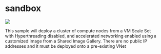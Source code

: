 # sandbox
<a href="https://portal.azure.com/#create/Microsoft.Template/uri/https%3A%2F%2Fraw.githubusercontent.com%2Fgrandparoach%2Fsandbox%2FICV-no_ex%2F%2Fazuredeploy.json" target="_blank">
    <img src="http://azuredeploy.net/deploybutton.png"/>
</a>

This sample will deploy a cluster of compute nodes from a VM Scale Set with Hyperthreading disabled, and accelerated networking enabled using a customized image from a Shared Image Gallery.  There are no public IP addresses and it must be deployed onto a pre-existing VNet
